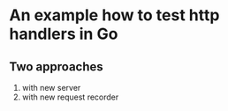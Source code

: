 # An example how to test http handlers in Go

## Two approaches
1. with new server
2. with new request recorder